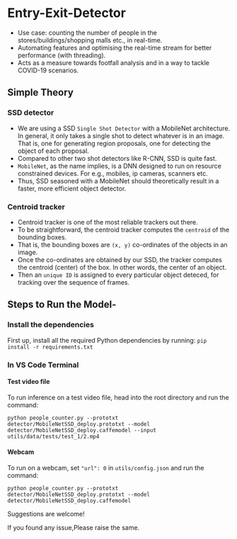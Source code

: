 # Entry-Exit-Detector

- Use case: counting the number of people in the stores/buildings/shopping malls etc., in real-time.
- Automating features and optimising the real-time stream for better performance (with threading).
- Acts as a measure towards footfall analysis and in a way to tackle COVID-19 scenarios.

## Simple Theory

### SSD detector
- We are using a SSD ```Single Shot Detector``` with a MobileNet architecture. In general, it only takes a single shot to detect whatever is in an image. That is, one for generating region proposals, one for detecting the object of each proposal. 
- Compared to other two shot detectors like R-CNN, SSD is quite fast.
- ```MobileNet```, as the name implies, is a DNN designed to run on resource constrained devices. For e.g., mobiles, ip cameras, scanners etc.
- Thus, SSD seasoned with a MobileNet should theoretically result in a faster, more efficient object detector.

### Centroid tracker
- Centroid tracker is one of the most reliable trackers out there.
- To be straightforward, the centroid tracker computes the ```centroid``` of the bounding boxes.
- That is, the bounding boxes are ```(x, y)``` co-ordinates of the objects in an image. 
- Once the co-ordinates are obtained by our SSD, the tracker computes the centroid (center) of the box. In other words, the center of an object.
- Then an ```unique ID``` is assigned to every particular object deteced, for tracking over the sequence of frames.

## Steps to Run the Model-

### Install the dependencies
First up, install all the required Python dependencies by running: ```
pip install -r requirements.txt ```

### In VS Code Terminal

#### Test video file
To run inference on a test video file, head into the root directory and run the command: 
```
python people_counter.py --prototxt detector/MobileNetSSD_deploy.prototxt --model detector/MobileNetSSD_deploy.caffemodel --input utils/data/tests/test_1/2.mp4
```

#### Webcam
To run on a webcam, set ```"url": 0``` in ```utils/config.json``` and run the command:

```
python people_counter.py --prototxt detector/MobileNetSSD_deploy.prototxt --model detector/MobileNetSSD_deploy.caffemodel
```



Suggestions are welcome!

If you found any issue,Please raise the same.
